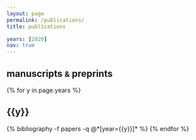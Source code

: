 ```yaml
---
layout: page
permalink: /publications/
title: publications

years: [2020]
nav: true
---
```


<div class="publications">

<h2 id="manuscripts--preprints">manuscripts <small>&amp;</small> preprints</h2>

{% for y in page.years %}
  <h2 class="year">{{y}}</h2>
  {% bibliography -f papers -q @*[year={{y}}]* %}
{% endfor %}

</div>
